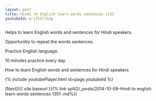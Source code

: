 ```yaml
---
layout: post
title: Hindi to English learn words sentences 1132 
youtubeId: w-j7LVlrS4g
---
```

 
 
Helps to learn English words and sentences for Hindi speakers.

Opportunitiy to repeat the words sentences. 

Practice English language. 
 
10 minutes practice every day. 
 
How to learn English words and sentences for Hindi speakers 
 
{% include youtubePlayer.html id=page.youtubeId %}
 
 
[Next]({{ site.baseurl }}{% link  split2/_posts/2014-10-09-Hindi to english learn words sentences 1351 .md%})
 
